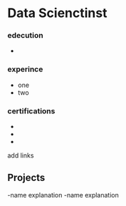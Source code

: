 # Data Scienctinst 

### edecution 
-

### experince 
- one
- two 
### certifications 
-
-
-
add links 
## Projects 
-name
explanation
-name
explanation 
